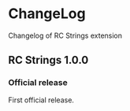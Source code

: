 ChangeLog
=========
Changelog of RC Strings extension

RC Strings 1.0.0
-----------------------
### Official release
First official release.
